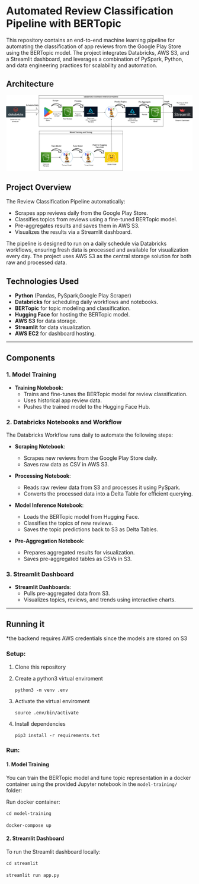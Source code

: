 # **Automated Review Classification Pipeline with BERTopic**

This repository contains an end-to-end machine learning pipeline for automating the classification of app reviews from the Google Play Store using the BERTopic model. The project integrates Databricks, AWS S3, and a Streamlit dashboard, and leverages a combination of PySpark, Python, and data engineering practices for scalability and automation.

## **Architecture**

![Project Architecture](https://github.com/DobreMihai04/ReviewsTopic/blob/main/images/example_image_1.png)


## **Project Overview**

The Review Classification Pipeline automatically:
- Scrapes app reviews daily from the Google Play Store.
- Classifies topics from reviews using a fine-tuned BERTopic model.
- Pre-aggregates results and saves them in AWS S3.
- Visualizes the results via a Streamlit dashboard.

The pipeline is designed to run on a daily schedule via Databricks workflows, ensuring fresh data is processed and available for visualization every day. The project uses AWS S3 as the central storage solution for both raw and processed data.


## **Technologies Used**
- **Python** (Pandas, PySpark,Google Play Scraper)
- **Databricks** for scheduling daily workflows and notebooks.
- **BERTopic** for topic modeling and classification.
- **Hugging Face** for hosting the BERTopic model.
- **AWS S3** for data storage.
- **Streamlit** for data visualization.
- **AWS EC2** for dashboard hosting.

---

## **Components**

### **1. Model Training**

- **Training Notebook**:
  - Trains and fine-tunes the BERTopic model for review classification.
  - Uses historical app review data.
  - Pushes the trained model to the Hugging Face Hub.

### **2. Databricks Notebooks and Workflow**
The Databricks Workflow runs daily to automate the following steps:

- **Scraping Notebook**:
  - Scrapes new reviews from the Google Play Store daily.
  - Saves raw data as CSV in AWS S3.

- **Processing Notebook**:
  - Reads raw review data from S3 and processes it using PySpark.
  - Converts the processed data into a Delta Table for efficient querying.

- **Model Inference Notebook**:
  - Loads the BERTopic model from Hugging Face.
  - Classifies the topics of new reviews.
  - Saves the topic predictions back to S3 as Delta Tables.

- **Pre-Aggregation Notebook**:
  - Prepares aggregated results for visualization.
  - Saves pre-aggregated tables as CSVs in S3.

### **3. Streamlit Dashboard**
- **Streamlit Dashboards**:
  - Pulls pre-aggregated data from S3.
  - Visualizes topics, reviews, and trends using interactive charts.

---

## Running it
*the backend requires AWS credentials since the models are stored on S3

### Setup:
1.  Clone this repository

2.  Create a python3 virtual enviroment
     ```  
    python3 -m venv .env
    ```
3.  Activate the virtual enviroment
    ```   
    source .env/bin/activate
    ```
4.  Install dependencies
    ```  
    pip3 install -r requirements.txt
    ```

### Run: 

#### 1. Model Training
You can train the BERTopic model and tune topic representation in a docker container using the provided Jupyter notebook in the `model-training/` folder:

Run docker container:


    cd model-training
    
    docker-compose up
    



#### 2. Streamlit Dashboard
  To run the Streamlit dashboard locally:

    
    cd streamlit
    
    streamlit run app.py